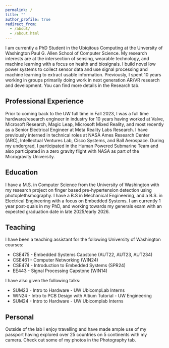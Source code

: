 ```yaml
---
permalink: /
title: ""
author_profile: true
redirect_from: 
  - /about/
  - /about.html
---
```

I am currently a PhD Student in the Ubiqitous Computing at the Unversity of Washington Paul G. Allen School of Computer Science. My research interests are at the intersection of sensing, wearable technology, and machine learning with a focus on health and biosignals. I build novel low power systems to collect sensor data and use signal processing and machine learning to extract usable information. Previously, I spent 10 years working in groups primarily doing work in next generation AR/VR research and development. You can find more details in the Research tab.

Professional Experience
------
Prior to coming back to the UW full time in Fall 2023, I was a full time hardware/research engineer in industry for 10 years having worked at Valve, Microsoft Research, Magic Leap, Microsoft Mixed Reality, and most recently as a Senior Electrical Engineer at Meta Reality Labs Research. I have previously interned in technical roles at NASA Ames Research Center (ARC), Intellectual Ventures Lab, Cisco Systems, and Ball Aerospace. During my undergrad, I participated in the Human Powered Submarine Team and also participated in a zero gravity flight with NASA as part of the Microgravity University.

Education
------
I have a M.S. in Computer Science from the University of Washington with my research project on finger based pre-hypertension detection using photoplethsmography. I have a B.S in Mechanical Engineering, and a B.S. in Electrical Engineering with a focus on Embedded Systems. I am currently 1 year post-quals in my PhD, and working towards my generals exam with an expected graduation date in late 2025/early 2026.

Teaching
------
I have been a teaching assistant for the following University of Washington courses:
* CSE475 - Embedded Systems Capstone (AUT22, AUT23, AUT234)
* CSE461 - Computer Networking (WIN24)
* CSE474 - Introduction to Embedded Systems (SPR24)
* EE443  - Signal Processing Capstone (WIN14)

I have also given the following talks:
* SUM23 - Intro to Hardware - UW UbicompLab Interns
* WIN24 - Intro to PCB Design with Altium Tutorial - UW Engineering
* SUM24 - Intro to Hardware - UW Ubicomplab Interns

Personal
------
Outside of the lab I enjoy travelling and have made ample use of my passport having explored over 25 countries on 5 continents with my camera. Check out some of my photos in the Photography tab.